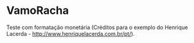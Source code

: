 # VamoRacha
Teste com formatação monetária (Créditos para o exemplo do Henrique Lacerda - http://www.henriquelacerda.com.br/pt/).


